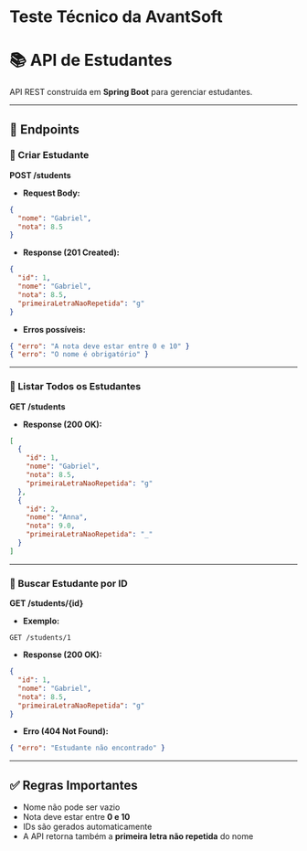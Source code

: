 # Teste Técnico da AvantSoft
# 📚 API de Estudantes

API REST construída em **Spring Boot** para gerenciar estudantes.

---

## 🚀 Endpoints

### 🔹 Criar Estudante
**POST /students**

- **Request Body:**
```json
{
  "nome": "Gabriel",
  "nota": 8.5
}
```

- **Response (201 Created):**
```json
{
  "id": 1,
  "nome": "Gabriel",
  "nota": 8.5,
  "primeiraLetraNaoRepetida": "g"
}
```

- **Erros possíveis:**
```json
{ "erro": "A nota deve estar entre 0 e 10" }
{ "erro": "O nome é obrigatório" }
```

---

### 🔹 Listar Todos os Estudantes
**GET /students**

- **Response (200 OK):**
```json
[
  {
    "id": 1,
    "nome": "Gabriel",
    "nota": 8.5,
    "primeiraLetraNaoRepetida": "g"
  },
  {
    "id": 2,
    "nome": "Anna",
    "nota": 9.0,
    "primeiraLetraNaoRepetida": "_"
  }
]
```

---

### 🔹 Buscar Estudante por ID
**GET /students/{id}**

- **Exemplo:**
```
GET /students/1
```

- **Response (200 OK):**
```json
{
  "id": 1,
  "nome": "Gabriel",
  "nota": 8.5,
  "primeiraLetraNaoRepetida": "g"
}
```

- **Erro (404 Not Found):**
```json
{ "erro": "Estudante não encontrado" }
```

---

## ✅ Regras Importantes
- Nome não pode ser vazio
- Nota deve estar entre **0 e 10**
- IDs são gerados automaticamente
- A API retorna também a **primeira letra não repetida** do nome
